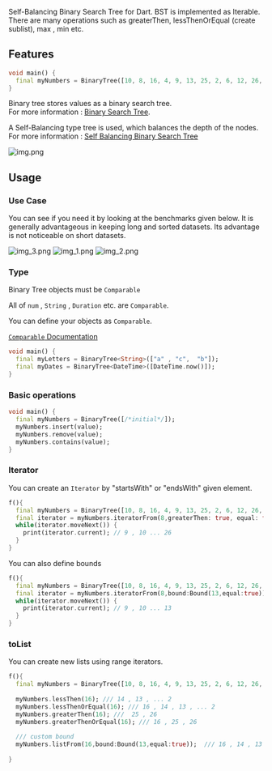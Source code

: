 Self-Balancing Binary Search Tree for Dart. BST is implemented as Iterable. There are many operations such as greaterThen, lessThenOrEqual (create sublist), max , min etc.

## Features

````dart
void main() {
  final myNumbers = BinaryTree([10, 8, 16, 4, 9, 13, 25, 2, 6, 12, 26, 14, 18]);
}
````

Binary tree stores values as a binary search tree.<br>
For more information : [Binary Search Tree](https://en.wikipedia.org/wiki/Binary_search_tree).

A Self-Balancing type tree is used, which balances the depth of the nodes.<br>
For more information : [Self Balancing Binary Search Tree](https://en.wikipedia.org/wiki/Self-balancing_binary_search_tree)

![img.png](img.png)


## Usage


### Use Case

You can see if you need it by looking at the benchmarks given below. It is generally advantageous in keeping long and sorted datasets. Its advantage is not noticeable on short datasets.

![img_3.png](img_3.png)
![img_1.png](img_1.png)
![img_2.png](img_2.png)



### Type
Binary Tree objects must be ``Comparable``

All of `num` , `String` , ``Duration`` etc. are `Comparable`.

You can define your objects as ``Comparable``.

[``Comparable`` Documentation](https://api.flutter.dev/flutter/dart-core/Comparable-class.html)

````dart
void main() {
  final myLetters = BinaryTree<String>(["a" , "c",  "b"]);
  final myDates = BinaryTree<DateTime>([DateTime.now()]);
}
````

### Basic operations

```dart
void main() {
  final myNumbers = BinaryTree([/*initial*/]);
  myNumbers.insert(value);
  myNumbers.remove(value);
  myNumbers.contains(value);
}
```

### Iterator

You can create an ``Iterator`` by "startsWith" or "endsWith" given element.

````dart
f(){
  final myNumbers = BinaryTree([10, 8, 16, 4, 9, 13, 25, 2, 6, 12, 26, 14, 18]);
  final iterator = myNumbers.iteratorFrom(8,greaterThen: true, equal: false); // defaults
  while(iterator.moveNext()) {
    print(iterator.current); // 9 , 10 ... 26
  }
}
````

You can also define bounds

````dart
f(){
  final myNumbers = BinaryTree([10, 8, 16, 4, 9, 13, 25, 2, 6, 12, 26, 14, 18]);
  final iterator = myNumbers.iteratorFrom(8,bound:Bound(13,equal:true));
  while(iterator.moveNext()) {
    print(iterator.current); // 9 , 10 ... 13
  }
}
````


### toList

You can create new lists using range iterators.

````dart
f(){
  final myNumbers = BinaryTree([10, 8, 16, 4, 9, 13, 25, 2, 6, 12, 26, 14, 18]);
  
  myNumbers.lessThen(16); /// 14 , 13 , ... 2
  myNumbers.lessThenOrEqual(16); /// 16 , 14 , 13 , ... 2
  myNumbers.greaterThen(16); ///  25 , 26
  myNumbers.greaterThenOrEqual(16); /// 16 , 25 , 26
  
  /// custom bound
  myNumbers.listFrom(16,bound:Bound(13,equal:true));  /// 16 , 14 , 13
  
}
````
